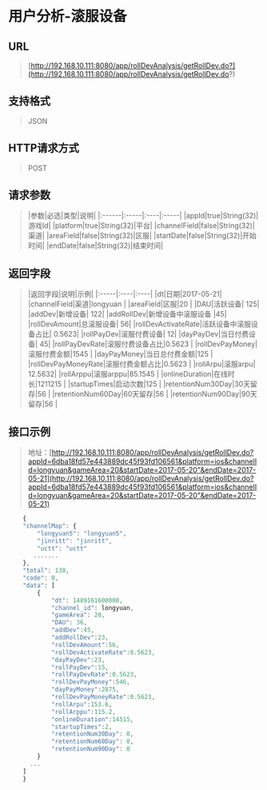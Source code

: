 # 用户分析-滚服设备

## URL
>[http://192.168.10.111:8080/app/rollDevAnalysis/getRollDev.do?](http://192.168.10.111:8080/app/rollDevAnalysis/getRollDev.do?)

## 支持格式
> JSON

## HTTP请求方式
> POST

## 请求参数
>|参数|必选|类型|说明|
|:------|:-----|:----|:-----|
|appId|true|String(32)|游戏Id|
|platform|true|String(32)|平台|
|channelField|false|String(32)|渠道|
|areaField|false|String(32)|区服|
|startDate|false|String(32)|开始时间|
|endDate|false|String(32)|结束时间|

## 返回字段
>|返回字段|说明|示例|
|:-----|:----|:----|
|dt|日期|2017-05-21|
|channelField|渠道|longyuan |
|areaField|区服|20 |
|DAU|活跃设备| 125|
|addDev|新增设备| 122|
|addRollDev|新增设备中滚服设备 |45|
|rollDevAmount|总滚服设备| 56|
|rollDevActivateRate|活跃设备中滚服设备占比| 0.5623|
|rollPayDev|滚服付费设备| 12|
|dayPayDev|当日付费设备| 45|
|rollPayDevRate|滚服付费设备占比|0.5623 |
|rollDevPayMoney|滚服付费金额|1545 |
|dayPayMoney|当日总付费金额|125 |
|rollDevPayMoneyRate|滚服付费金额占比|0.5623 |
|rollArpu|滚服arpu| 12.5632|
|rollArppu|滚服arppu|85.1545 |
|onlineDuration|在线时长|1211215 |
|startupTimes|启动次数|125 |
|retentionNum30Day|30天留存|56 |
|retentionNum60Day|60天留存|56 |
|retentionNum90Day|90天留存|56 |
  
## 接口示例
>地址：[http://192.168.10.111:8080/app/rollDevAnalysis/getRollDev.do?appId=6dba18fd57e443889dc45f93fd106561&platform=ios&channelId=longyuan&gameArea=20&startDate=2017-05-20"&endDate=2017-05-21](http://192.168.10.111:8080/app/rollDevAnalysis/getRollDev.do?appId=6dba18fd57e443889dc45f93fd106561&platform=ios&channelId=longyuan&gameArea=20&startDate=2017-05-20"&endDate=2017-05-21)
``` javascript
    {
    "channelMap": {
        "longyuan5": "longyuan5",
        "jinritt": "jinritt",
        "uctt": "uctt"
       .......
    },
    "total": 130,
    "code": 0,
    "data": [
        {
            "dt": 1489161600000,
			"channel_id": longyuan,
			"gameArea": 20,
            "DAU": 36,
			"addDev":45,
			"addRollDev":23,
            "rollDevAmount":56,
			"rollDevActivateRate":0.5623,
			"dayPayDev":23,
			"rollPayDev":15,
			"rollPayDevRate":0.5623,
			"rollDevPayMoney":546,
			"dayPayMoney":2875,
			"rollDevPayMoneyRate":0.5623,
			"rollArpu":153.6,
			"rollArppu":115.2,
			"onlineDuration":14515,
			"startupTimes":2,
            "retentionNum30Day": 0,
            "retentionNum60Day": 0,
            "retentionNum90Day": 0
        }
      ...
    ]
    }
```
